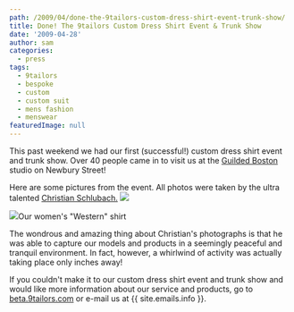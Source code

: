 ```yaml
---
path: /2009/04/done-the-9tailors-custom-dress-shirt-event-trunk-show/
title: Done! The 9tailors Custom Dress Shirt Event & Trunk Show
date: '2009-04-28'
author: sam
categories:
  - press
tags:
  - 9tailors
  - bespoke
  - custom
  - custom suit
  - mens fashion
  - menswear
featuredImage: null
---
```

This past weekend we had our first (successful!) custom dress shirt event and trunk show. Over 40 people came in to visit us at the [Guilded Boston](http://www.guildedboston.com/) studio on Newbury Street!

Here are some pictures from the event. All photos were taken by the ultra talented [Christian Schlubach.](http://christianschlubach.com/) 
[![](http://3.bp.blogspot.com/_RlJ3L7W6dBw/SgCGxbVfVBI/AAAAAAAAHeg/7xB75nq51kA/s400/wishpot_image_20090505.jpg)](http://3.bp.blogspot.com/_RlJ3L7W6dBw/SgCGxbVfVBI/AAAAAAAAHeg/7xB75nq51kA/s1600-h/wishpot_image_20090505.jpg) [](http://4.bp.blogspot.com/_RlJ3L7W6dBw/SfdeLeV55_I/AAAAAAAAHcc/ZdHg-5VwW8g/s1600-h/trunk-100.jpg) 

[![](http://1.bp.blogspot.com/_RlJ3L7W6dBw/SfdghPQfXnI/AAAAAAAAHc8/Z-9QqNksUWw/s320/trunk-101.jpg)](http://1.bp.blogspot.com/_RlJ3L7W6dBw/SfdghPQfXnI/AAAAAAAAHc8/Z-9QqNksUWw/s1600-h/trunk-101.jpg)Our women's "Western" shirt

The wondrous and amazing thing about Christian's photographs is that he was able to capture our models and products in a seemingly peaceful and tranquil environment. In fact, however, a whirlwind of activity was actually taking place only inches away!

If you couldn't make it to our custom dress shirt event and trunk show and would like more information about our service and products, go to [beta.9tailors.com](http://9tailors.com) or e-mail us at {{ site.emails.info }}.